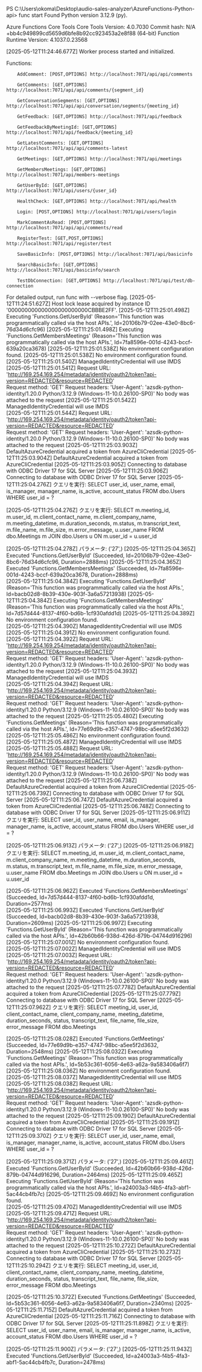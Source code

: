 PS C:\Users\okoma\Desktop\audio-sales-analyzer\AzureFunctions-Python-api> func start
Found Python version 3.12.9 (py).

Azure Functions Core Tools
Core Tools Version:       4.0.7030 Commit hash: N/A +bb4c949899cd5659d6bfe8b92cc923453a2e8f88 (64-bit)
Function Runtime Version: 4.1037.0.23568

[2025-05-12T11:24:46.677Z] Worker process started and initialized.

Functions:

        AddComment: [POST,OPTIONS] http://localhost:7071/api/api/comments

        GetComments: [GET,OPTIONS] http://localhost:7071/api/api/comments/{segment_id}

        GetConversationSegments: [GET,OPTIONS] http://localhost:7071/api/api/conversation/segments/{meeting_id}

        GetFeedback: [GET,OPTIONS] http://localhost:7071/api/feedback

        GetFeedbackByMeetingId: [GET,OPTIONS] http://localhost:7071/api/feedback/{meeting_id}

        GetLatestComments: [GET,OPTIONS] http://localhost:7071/api/api/comments-latest

        GetMeetings: [GET,OPTIONS] http://localhost:7071/api/meetings

        GetMembersMeetings: [GET,OPTIONS] http://localhost:7071/api/members-meetings

        GetUserById: [GET,OPTIONS] http://localhost:7071/api/users/{user_id}

        HealthCheck: [GET,OPTIONS] http://localhost:7071/api/health  

        Login: [POST,OPTIONS] http://localhost:7071/api/users/login  

        MarkCommentAsRead: [POST,OPTIONS] http://localhost:7071/api/api/comments/read

        RegisterTest: [GET,POST,OPTIONS] http://localhost:7071/api/register/test

        SaveBasicInfo: [POST,OPTIONS] http://localhost:7071/api/basicinfo

        SearchBasicInfo: [GET,OPTIONS] http://localhost:7071/api/basicinfo/search

        TestDbConnection: [GET,OPTIONS] http://localhost:7071/api/test/db-connection

For detailed output, run func with --verbose flag.
[2025-05-12T11:24:51.627Z] Host lock lease acquired by instance ID '000000000000000000000000CBBBE2FF'.
[2025-05-12T11:25:01.498Z] Executing 'Functions.GetUserById' (Reason='This function was programmatically called via the host APIs.', Id=20106b79-02ee-43e0-8bc6-76d34d6cfc96)
[2025-05-12T11:25:01.498Z] Executing 'Functions.GetMembersMeetings' (Reason='This function was programmatically called via the host APIs.', Id=7fa8596e-001d-4243-bccf-639a20ca3678)
[2025-05-12T11:25:01.538Z] No environment configuration found.
[2025-05-12T11:25:01.538Z] No environment configuration found.       
[2025-05-12T11:25:01.540Z] ManagedIdentityCredential will use IMDS   
[2025-05-12T11:25:01.541Z] Request URL: 'http://169.254.169.254/metadata/identity/oauth2/token?api-version=REDACTED&resource=REDACTED'    
Request method: 'GET'
Request headers:
    'User-Agent': 'azsdk-python-identity/1.20.0 Python/3.12.9 (Windows-11-10.0.26100-SP0)'
No body was attached to the request
[2025-05-12T11:25:01.542Z] ManagedIdentityCredential will use IMDS   
[2025-05-12T11:25:01.544Z] Request URL: 'http://169.254.169.254/metadata/identity/oauth2/token?api-version=REDACTED&resource=REDACTED'    
Request method: 'GET'
Request headers:
    'User-Agent': 'azsdk-python-identity/1.20.0 Python/3.12.9 (Windows-11-10.0.26100-SP0)'
No body was attached to the request
[2025-05-12T11:25:03.903Z] DefaultAzureCredential acquired a token from AzureCliCredential
[2025-05-12T11:25:03.904Z] DefaultAzureCredential acquired a token from AzureCliCredential
[2025-05-12T11:25:03.905Z] Connecting to database with ODBC Driver 17 for SQL Server
[2025-05-12T11:25:03.906Z] Connecting to database with ODBC Driver 17 for SQL Server
[2025-05-12T11:25:04.276Z] クエリを実行: 
            SELECT user_id, user_name, email, is_manager, manager_name, is_active, account_status
            FROM dbo.Users
            WHERE user_id = ?

[2025-05-12T11:25:04.276Z] クエリを実行:
            SELECT m.meeting_id, m.user_id, m.client_contact_name, m.client_company_name,
                   m.meeting_datetime, m.duration_seconds, m.status, m.transcript_text,
                   m.file_name, m.file_size, m.error_message, u.user_name
            FROM dbo.Meetings m
            JOIN dbo.Users u ON m.user_id = u.user_id

[2025-05-12T11:25:04.278Z] パラメータ: ('27',)
[2025-05-12T11:25:04.365Z] Executed 'Functions.GetUserById' (Succeeded, Id=20106b79-02ee-43e0-8bc6-76d34d6cfc96, Duration=2888ms)
[2025-05-12T11:25:04.365Z] Executed 'Functions.GetMembersMeetings' (Succeeded, Id=7fa8596e-001d-4243-bccf-639a20ca3678, Duration=2888ms)  
[2025-05-12T11:25:04.384Z] Executing 'Functions.GetUserById' (Reason='This function was programmatically called via the host APIs.', Id=bacb02d8-8b39-430e-903f-3a6a57213938)
[2025-05-12T11:25:04.384Z] Executing 'Functions.GetMembersMeetings' (Reason='This function was programmatically called via the host APIs.', Id=7d57d444-8137-4f60-bd6b-1cf930afdd1d)
[2025-05-12T11:25:04.389Z] No environment configuration found.       
[2025-05-12T11:25:04.390Z] ManagedIdentityCredential will use IMDS
[2025-05-12T11:25:04.391Z] No environment configuration found.       
[2025-05-12T11:25:04.392Z] Request URL: 'http://169.254.169.254/metadata/identity/oauth2/token?api-version=REDACTED&resource=REDACTED'    
Request method: 'GET'
Request headers:
    'User-Agent': 'azsdk-python-identity/1.20.0 Python/3.12.9 (Windows-11-10.0.26100-SP0)'
No body was attached to the request
[2025-05-12T11:25:04.393Z] ManagedIdentityCredential will use IMDS   
[2025-05-12T11:25:04.394Z] Request URL: 'http://169.254.169.254/metadata/identity/oauth2/token?api-version=REDACTED&resource=REDACTED'    
Request method: 'GET'
Request headers:
    'User-Agent': 'azsdk-python-identity/1.20.0 Python/3.12.9 (Windows-11-10.0.26100-SP0)'
No body was attached to the request
[2025-05-12T11:25:05.480Z] Executing 'Functions.GetMeetings' (Reason='This function was programmatically called via the host APIs.', Id=77e69d9b-e357-4747-98bc-a5ee5f2d3632)
[2025-05-12T11:25:05.486Z] No environment configuration found.       
[2025-05-12T11:25:05.487Z] ManagedIdentityCredential will use IMDS   
[2025-05-12T11:25:05.488Z] Request URL: 'http://169.254.169.254/metadata/identity/oauth2/token?api-version=REDACTED&resource=REDACTED'    
Request method: 'GET'
Request headers:
    'User-Agent': 'azsdk-python-identity/1.20.0 Python/3.12.9 (Windows-11-10.0.26100-SP0)'
No body was attached to the request
[2025-05-12T11:25:06.738Z] DefaultAzureCredential acquired a token from AzureCliCredential
[2025-05-12T11:25:06.739Z] Connecting to database with ODBC Driver 17 for SQL Server
[2025-05-12T11:25:06.747Z] DefaultAzureCredential acquired a token from AzureCliCredential
[2025-05-12T11:25:06.748Z] Connecting to database with ODBC Driver 17 for SQL Server
[2025-05-12T11:25:06.911Z] クエリを実行: 
            SELECT user_id, user_name, email, is_manager, manager_name, is_active, account_status
            FROM dbo.Users
            WHERE user_id = ?

[2025-05-12T11:25:06.913Z] パラメータ: ('27',)
[2025-05-12T11:25:06.918Z] クエリを実行:
            SELECT m.meeting_id, m.user_id, m.client_contact_name, m.client_company_name,
                   m.meeting_datetime, m.duration_seconds, m.status, m.transcript_text,
                   m.file_name, m.file_size, m.error_message, u.user_name
            FROM dbo.Meetings m
            JOIN dbo.Users u ON m.user_id = u.user_id

[2025-05-12T11:25:06.962Z] Executed 'Functions.GetMembersMeetings' (Succeeded, Id=7d57d444-8137-4f60-bd6b-1cf930afdd1d, Duration=2577ms)  
[2025-05-12T11:25:06.993Z] Executed 'Functions.GetUserById' (Succeeded, Id=bacb02d8-8b39-430e-903f-3a6a57213938, Duration=2609ms)
[2025-05-12T11:25:06.997Z] Executing 'Functions.GetUserById' (Reason='This function was programmatically called via the host APIs.', Id=42b60b66-938d-426d-879b-04744d916296)
[2025-05-12T11:25:07.001Z] No environment configuration found.       
[2025-05-12T11:25:07.002Z] ManagedIdentityCredential will use IMDS   
[2025-05-12T11:25:07.003Z] Request URL: 'http://169.254.169.254/metadata/identity/oauth2/token?api-version=REDACTED&resource=REDACTED'    
Request method: 'GET'
Request headers:
    'User-Agent': 'azsdk-python-identity/1.20.0 Python/3.12.9 (Windows-11-10.0.26100-SP0)'
No body was attached to the request
[2025-05-12T11:25:07.778Z] DefaultAzureCredential acquired a token from AzureCliCredential
[2025-05-12T11:25:07.779Z] Connecting to database with ODBC Driver 17 for SQL Server
[2025-05-12T11:25:07.962Z] クエリを実行: 
            SELECT meeting_id, user_id, client_contact_name, client_company_name,
                   meeting_datetime, duration_seconds, status, transcript_text,
                   file_name, file_size, error_message
            FROM dbo.Meetings

[2025-05-12T11:25:08.028Z] Executed 'Functions.GetMeetings' (Succeeded, Id=77e69d9b-e357-4747-98bc-a5ee5f2d3632, Duration=2548ms)
[2025-05-12T11:25:08.032Z] Executing 'Functions.GetMeetings' (Reason='This function was programmatically called via the host APIs.', Id=5b53c361-6056-4e63-a62a-9a583406a6f7)
[2025-05-12T11:25:08.036Z] No environment configuration found.       
[2025-05-12T11:25:08.037Z] ManagedIdentityCredential will use IMDS   
[2025-05-12T11:25:08.038Z] Request URL: 'http://169.254.169.254/metadata/identity/oauth2/token?api-version=REDACTED&resource=REDACTED'    
Request method: 'GET'
Request headers:
    'User-Agent': 'azsdk-python-identity/1.20.0 Python/3.12.9 (Windows-11-10.0.26100-SP0)'
No body was attached to the request
[2025-05-12T11:25:09.190Z] DefaultAzureCredential acquired a token from AzureCliCredential
[2025-05-12T11:25:09.191Z] Connecting to database with ODBC Driver 17 for SQL Server
[2025-05-12T11:25:09.370Z] クエリを実行: 
            SELECT user_id, user_name, email, is_manager, manager_name, is_active, account_status
            FROM dbo.Users
            WHERE user_id = ?

[2025-05-12T11:25:09.371Z] パラメータ: ('27',)
[2025-05-12T11:25:09.461Z] Executed 'Functions.GetUserById' (Succeeded, Id=42b60b66-938d-426d-879b-04744d916296, Duration=2464ms)
[2025-05-12T11:25:09.465Z] Executing 'Functions.GetUserById' (Reason='This function was programmatically called via the host APIs.', Id=a24003a3-f4b5-4fa3-abf1-5ac44cb4fb7c)
[2025-05-12T11:25:09.469Z] No environment configuration found.       
[2025-05-12T11:25:09.470Z] ManagedIdentityCredential will use IMDS   
[2025-05-12T11:25:09.471Z] Request URL: 'http://169.254.169.254/metadata/identity/oauth2/token?api-version=REDACTED&resource=REDACTED'    
Request method: 'GET'
Request headers:
    'User-Agent': 'azsdk-python-identity/1.20.0 Python/3.12.9 (Windows-11-10.0.26100-SP0)'
No body was attached to the request
[2025-05-12T11:25:10.272Z] DefaultAzureCredential acquired a token from AzureCliCredential
[2025-05-12T11:25:10.273Z] Connecting to database with ODBC Driver 17 for SQL Server
[2025-05-12T11:25:10.294Z] クエリを実行: 
            SELECT meeting_id, user_id, client_contact_name, client_company_name,
                   meeting_datetime, duration_seconds, status, transcript_text,
                   file_name, file_size, error_message
            FROM dbo.Meetings

[2025-05-12T11:25:10.372Z] Executed 'Functions.GetMeetings' (Succeeded, Id=5b53c361-6056-4e63-a62a-9a583406a6f7, Duration=2340ms)
[2025-05-12T11:25:11.715Z] DefaultAzureCredential acquired a token from AzureCliCredential
[2025-05-12T11:25:11.716Z] Connecting to database with ODBC Driver 17 for SQL Server
[2025-05-12T11:25:11.898Z] クエリを実行: 
            SELECT user_id, user_name, email, is_manager, manager_name, is_active, account_status
            FROM dbo.Users
            WHERE user_id = ?

[2025-05-12T11:25:11.900Z] パラメータ: ('27',)
[2025-05-12T11:25:11.943Z] Executed 'Functions.GetUserById' (Succeeded, Id=a24003a3-f4b5-4fa3-abf1-5ac44cb4fb7c, Duration=2478ms)
